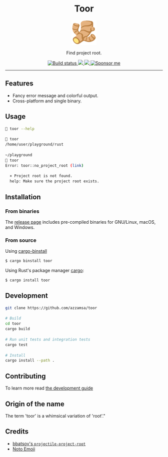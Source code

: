 <div align="center">
  <h1>Toor</h1>

<img src='docs/logo.svg' width=80px />

Find project root.

<a href="https://github.com/azzamsa/toor/actions/workflows/ci.yml">
    <img src="https://github.com/azzamsa/toor/actions/workflows/ci.yml/badge.svg" alt="Build status" />
  </a>

<a href="https://crates.io/crates/toor">
    <img src="https://img.shields.io/crates/v/toor.svg">
  </a>

<a href=" https://docs.rs/toor/">
    <img src="https://docs.rs/toor/badge.svg">
  </a>

<a href="https://azzamsa.com/support/">
    <img alt="Sponsor me" src="https://img.shields.io/badge/Sponsor%20Me-%F0%9F%92%96-ff69b4">
  </a>

<p><p/>

</div>

---

## Features

- Fancy error message and colorful output.
- Cross-platform and single binary.

## Usage

```bash
🦄 toor --help

🦄 toor
/home/user/playground/rust

~/playground
🦄 toor
Error: toor::no_project_root (link)

  × Project root is not found.
  help: Make sure the project root exists.
```

## Installation

### From binaries

The [release page](https://github.com/azzamsa/toor/releases) includes
pre-compiled binaries for GNU/Linux, macOS, and Windows.

### From source

Using [cargo-binstall](https://github.com/cargo-bins/cargo-binstall)

```bash
$ cargo binstall toor
```

Using Rust's package manager [cargo](https://github.com/rust-lang/cargo):

```bash
$ cargo install toor
```

## Development

```bash
git clone https://github.com/azzamsa/toor

# Build
cd toor
cargo build

# Run unit tests and integration tests
cargo test

# Install
cargo install --path .
```

## Contributing

To learn more read [the development guide](docs/dev/README.md)

## Origin of the name

The term 'toor' is a whimsical variation of 'root'."

## Credits

- [bbatsov's `projectile-project-root`](https://github.com/bbatsov/projectile)
- [Noto Emoji](https://github.com/googlefonts/noto-emoji)
